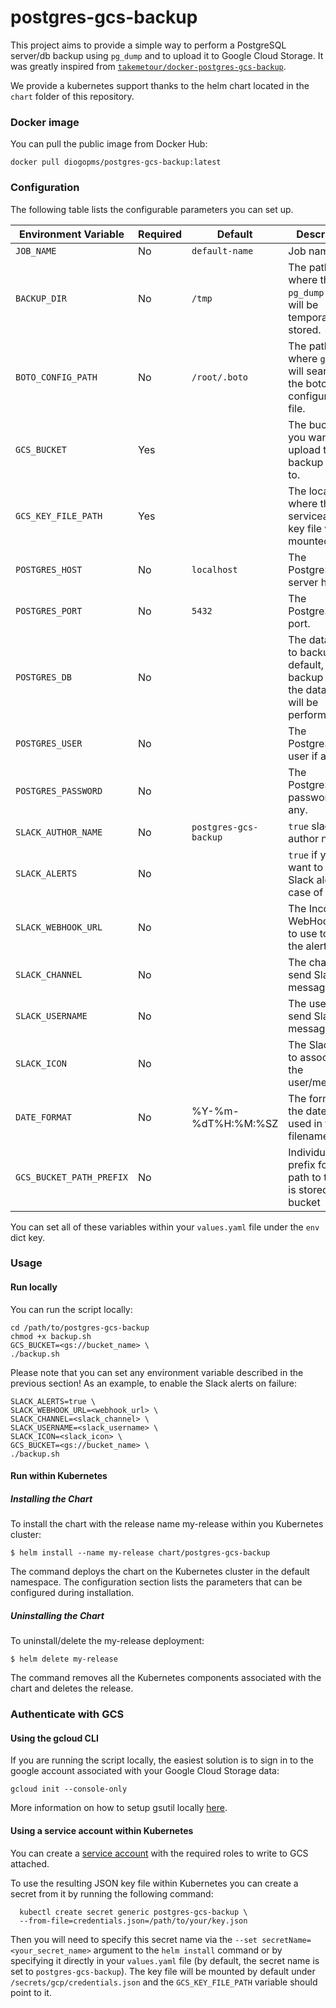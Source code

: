 # postgres-gcs-backup

This project aims to provide a simple way to perform a PostgreSQL server/db backup using `pg_dump` and to upload it to Google Cloud Storage. It was greatly inspired from [`takemetour/docker-postgres-gcs-backup`](https://github.com/takemetour/docker-postgres-gcs-backup).

We provide a kubernetes support thanks to the helm chart located in the `chart` folder of this repository.

### Docker image

You can pull the public image from Docker Hub:

    docker pull diogopms/postgres-gcs-backup:latest

### Configuration

The following table lists the configurable parameters you can set up.

Environment Variable | Required | Default | Description
---------------------|----------|---------|-------------
`JOB_NAME` | No | `default-name` | Job name
`BACKUP_DIR` | No | `/tmp` | The path where the `pg_dump` result will be temporarily stored.
`BOTO_CONFIG_PATH` | No | `/root/.boto` | The path where `gsutil` will search for the boto configuration file.
`GCS_BUCKET` | Yes |  | The bucket you want to upload the backup archive to.
`GCS_KEY_FILE_PATH` | Yes |  | The location where the GCS serviceaccount key file will be mounted.
`POSTGRES_HOST` | No | `localhost` | The PostgreSQL server host.
`POSTGRES_PORT` | No | `5432` | The PostgreSQL port.
`POSTGRES_DB` | No |  | The database to backup. By default, a backup of all the databases will be performed.
`POSTGRES_USER` | No |  | The PostgreSQL user if any.
`POSTGRES_PASSWORD` | No |  | The PostgreSQL password if any.
`SLACK_AUTHOR_NAME` | No | `postgres-gcs-backup` | `true` slack author name.
`SLACK_ALERTS` | No |  | `true` if you want to send Slack alerts in case of failure.
`SLACK_WEBHOOK_URL` | No |  | The Incoming WebHook URL to use to send the alerts.
`SLACK_CHANNEL` | No |  | The channel to send Slack messages to.
`SLACK_USERNAME` | No |  | The user to send Slack messages as.
`SLACK_ICON` | No |  | The Slack icon to associate to the user/message.
`DATE_FORMAT`| No | %Y-%m-%dT%H:%M:%SZ | The format of the date/time used in the filename
`GCS_BUCKET_PATH_PREFIX`| No | | Individual prefix for the path to the file is stored in the bucket

You can set all of these variables within your `values.yaml` file under the `env` dict key.

### Usage

#### Run locally

You can run the script locally:

    cd /path/to/postgres-gcs-backup
    chmod +x backup.sh
    GCS_BUCKET=<gs://bucket_name> \
    ./backup.sh

Please note that you can set any environment variable described in the previous section! As an example, to enable the Slack alerts on failure:

    SLACK_ALERTS=true \
    SLACK_WEBHOOK_URL=<webhook_url> \
    SLACK_CHANNEL=<slack_channel> \
    SLACK_USERNAME=<slack_username> \
    SLACK_ICON=<slack_icon> \
    GCS_BUCKET=<gs://bucket_name> \
    ./backup.sh

#### Run within Kubernetes

##### Installing the Chart

To install the chart with the release name my-release within you Kubernetes cluster:

    $ helm install --name my-release chart/postgres-gcs-backup

The command deploys the chart on the Kubernetes cluster in the default namespace. The configuration section lists the parameters that can be configured during installation.


##### Uninstalling the Chart

To uninstall/delete the my-release deployment:

    $ helm delete my-release

The command removes all the Kubernetes components associated with the chart and deletes the release.


### Authenticate with GCS

#### Using the gcloud CLI

If you are running the script locally, the easiest solution is to sign in to the google account associated with your Google Cloud Storage data:

    gcloud init --console-only

More information on how to setup gsutil locally [here](https://cloud.google.com/storage/docs/gsutil_install).

#### Using a service account within Kubernetes

You can create a [service account](https://cloud.google.com/iam/docs/creating-managing-service-accounts) with the required roles to write to GCS attached.

To use the resulting JSON key file within Kubernetes you can create a secret from it by running the following command:

      kubectl create secret generic postgres-gcs-backup \
      --from-file=credentials.json=/path/to/your/key.json

Then you will need to specify this secret name via the `--set secretName=<your_secret_name>` argument to the `helm install` command or by specifying it directly in your `values.yaml` file (by default, the secret name is set to `postgres-gcs-backup`). The key file will be mounted by default under `/secrets/gcp/credentials.json` and the `GCS_KEY_FILE_PATH` variable should point to it.
